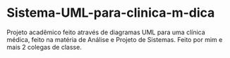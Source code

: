 # Sistema-UML-para-clinica-m-dica
Projeto acadêmico feito através de diagramas UML para uma clínica médica, feito na matéria de Análise e Projeto de Sistemas. 
Feito por mim e mais 2 colegas de classe.
